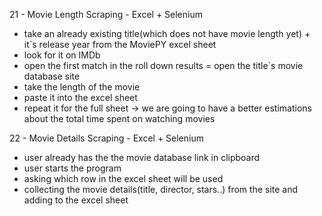 21 - Movie Length Scraping - Excel + Selenium
- take an already existing title(which does not have movie length yet) + it`s release year from the MoviePY excel sheet 
- look for it on IMDb
- open the first match in the roll down results = open the title`s movie database site
- take the length of the movie
- paste it into the excel sheet
- repeat it for the full sheet -> we are going to have a better estimations about the total time spent on watching movies

22 - Movie Details Scraping - Excel + Selenium
- user already has the the movie database link in clipboard
- user starts the program
- asking which row in the excel sheet will be used
- collecting the movie details(title, director, stars..) from the site and adding to the excel sheet